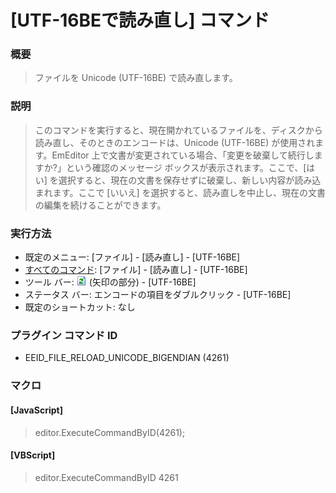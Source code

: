 # \[UTF-16BEで読み直し\] コマンド

### 概要

> ファイルを Unicode (UTF-16BE) で読み直します。

### 説明

> このコマンドを実行すると、現在開かれているファイルを、ディスクから読み直し、そのときのエンコードは、Unicode (UTF-16BE)
> が使用されます。EmEditor 上で文書が変更されている場合、「変更を破棄して続行しますか?」という確認のメッセージ
> ボックスが表示されます。ここで、\[はい\] を選択すると、現在の文書を保存せずに破棄し、新しい内容が読み込まれます。ここで \[いいえ\]
> を選択すると、読み直しを中止し、現在の文書の編集を続けることができます。

### 実行方法

- 既定のメニュー: \[ファイル\] \- \[読み直し\] \- \[UTF-16BE\]
- [すべてのコマンド](../../glossary/allcommands): \[ファイル\] \- \[読み直し\] \- \[UTF-16BE\]
- ツール バー: ![](../../images/reload.gif) (矢印の部分) \- \[UTF-16BE\]
- ステータス バー: エンコードの項目をダブルクリック \- \[UTF-16BE\]
- 既定のショートカット: なし

### プラグイン コマンド ID

- EEID\_FILE\_RELOAD\_UNICODE\_BIGENDIAN (4261)

### マクロ

#### \[JavaScript\]

> editor.ExecuteCommandByID(4261);

#### \[VBScript\]

> editor.ExecuteCommandByID 4261